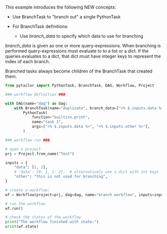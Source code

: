 This example introduces the following NEW concepts:

- Use BranchTask to "branch out" a single PythonTask

- For BranchTask definitions:

    - Use *branch_data* to specify which data to use for branching


*branch_data* is given as one or more query-expressions. When branching is performed 
query-expressions must evaluate to to a list or a dict. If the queries evaluates to a
dict, that dict must have integer keys to represent the index of each branch.

Branched tasks always become children of the BranchTask that created them.


```python
from pytailor import PythonTask, BranchTask, DAG, Workflow, Project

### workflow definition ###

with DAG(name="dag") as dag:
    with BranchTask(name="duplicate", branch_data=["<% $.inputs.data %>"]):
        PythonTask(
            function="builtins.print",
            name="task 1",
            args=["<% $.inputs.data %>", "<% $.inputs.other %>"],
        )

### workflow run ###

# open a project
prj = Project.from_name("Test")

inputs = {
    "data": [1, 2],
    # 'data': {0: 1, 1: 2},  # alternatively use a dict with int keys
    "other": "this is not used for branching",
}

# create a workflow:
wf = Workflow(project=prj, dag=dag, name="branch workflow", inputs=inputs)

# run the workflow
wf.run()

# check the status of the workflow
print("The workflow finished with state:")
print(wf.state)
```